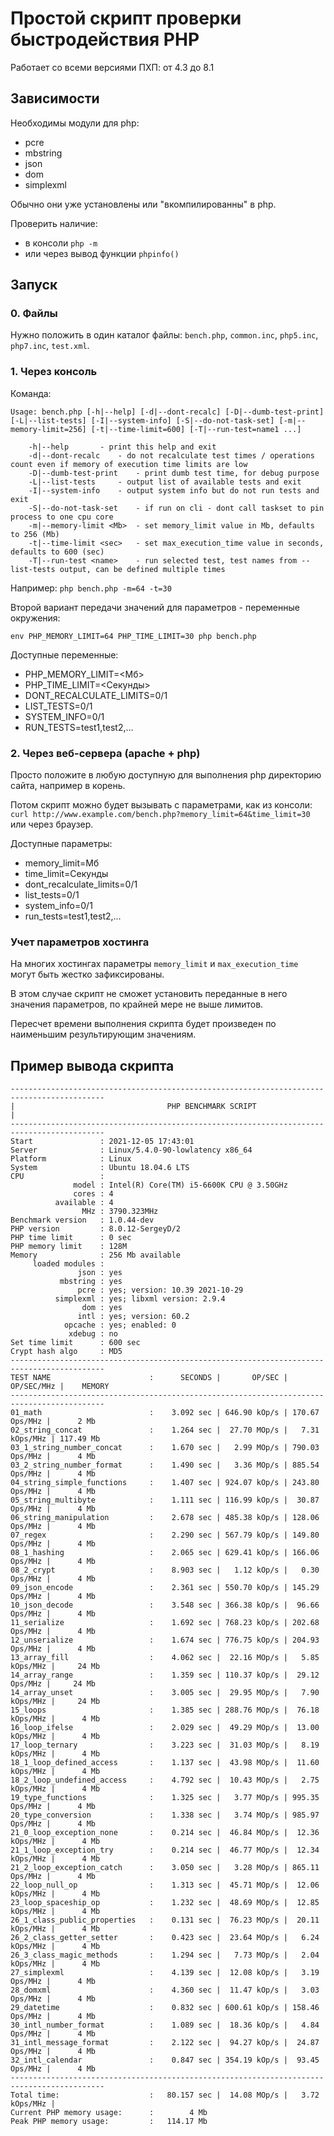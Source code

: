 # Простой скрипт проверки быстродействия PHP

Работает со всеми версиями ПХП: от 4.3 до 8.1

## Зависимости

Необходимы модули для php:

- pcre
- mbstring
- json
- dom
- simplexml

Обычно они уже установлены или "вкомпилированны" в php.

Проверить наличие:

- в консоли `php -m`
- или через вывод функции `phpinfo()`

## Запуск

### 0. Файлы

Нужно положить в один каталог файлы: `bench.php`, `common.inc`, `php5.inc`, `php7.inc`, `test.xml`.

### 1. Через консоль

Команда:
```
Usage: bench.php [-h|--help] [-d|--dont-recalc] [-D|--dumb-test-print] [-L|--list-tests] [-I|--system-info] [-S|--do-not-task-set] [-m|--memory-limit=256] [-t|--time-limit=600] [-T|--run-test=name1 ...]

	-h|--help		- print this help and exit
	-d|--dont-recalc	- do not recalculate test times / operations count even if memory of execution time limits are low
	-D|--dumb-test-print	- print dumb test time, for debug purpose
	-L|--list-tests		- output list of available tests and exit
	-I|--system-info	- output system info but do not run tests and exit
	-S|--do-not-task-set	- if run on cli - dont call taskset to pin process to one cpu core
	-m|--memory-limit <Mb>	- set memory_limit value in Mb, defaults to 256 (Mb)
	-t|--time-limit <sec>	- set max_execution_time value in seconds, defaults to 600 (sec)
	-T|--run-test <name>	- run selected test, test names from --list-tests output, can be defined multiple times
```
Например: `php bench.php -m=64 -t=30`

Второй вариант передачи значений для параметров - переменные окружения:
```
env PHP_MEMORY_LIMIT=64 PHP_TIME_LIMIT=30 php bench.php
```

Доступные переменные:

- PHP_MEMORY_LIMIT=<Мб>
- PHP_TIME_LIMIT=<Секунды>
- DONT_RECALCULATE_LIMITS=0/1
- LIST_TESTS=0/1
- SYSTEM_INFO=0/1
- RUN_TESTS=test1,test2,...

### 2. Через веб-сервера (apache + php)

Просто положите в любую доступную для выполнения php директорию сайта, например в корень.

Потом скрипт можно будет вызывать с параметрами, как из консоли:
`curl http://www.example.com/bench.php?memory_limit=64&time_limit=30`
или через браузер.

Доступные параметры:

- memory_limit=Мб
- time_limit=Секунды
- dont_recalculate_limits=0/1
- list_tests=0/1
- system_info=0/1
- run_tests=test1,test2,...

### Учет параметров хостинга

На многих хостингах параметры `memory_limit` и `max_execution_time` могут быть жестко зафиксированы.

В этом случае скрипт не сможет установить переданные в него значения параметров,
по крайней мере не выше лимитов.

Пересчет времени выполнения скрипта будет произведен по наименьшим результирующим значениям.

## Пример вывода скрипта

```
-------------------------------------------------------------------------------------------
|                                  PHP BENCHMARK SCRIPT                                   |
-------------------------------------------------------------------------------------------
Start               : 2021-12-05 17:43:01
Server              : Linux/5.4.0-90-lowlatency x86_64
Platform            : Linux
System              : Ubuntu 18.04.6 LTS
CPU                 :
              model : Intel(R) Core(TM) i5-6600K CPU @ 3.50GHz
              cores : 4
          available : 4
                MHz : 3790.323MHz
Benchmark version   : 1.0.44-dev
PHP version         : 8.0.12-SergeyD/2
PHP time limit      : 0 sec
PHP memory limit    : 128M
Memory              : 256 Mb available
     loaded modules :
               json : yes
           mbstring : yes
               pcre : yes; version: 10.39 2021-10-29
          simplexml : yes; libxml version: 2.9.4
                dom : yes
               intl : yes; version: 60.2
            opcache : yes; enabled: 0
             xdebug : no
Set time limit      : 600 sec
Crypt hash algo     : MD5
-------------------------------------------------------------------------------------------
TEST NAME                      :      SECONDS |       OP/SEC |      OP/SEC/MHz |    MEMORY
-------------------------------------------------------------------------------------------
01_math                        :    3.092 sec | 646.90 kOp/s | 170.67  Ops/MHz |      2 Mb
02_string_concat               :    1.264 sec |  27.70 MOp/s |   7.31 kOps/MHz | 117.49 Mb
03_1_string_number_concat      :    1.670 sec |   2.99 MOp/s | 790.03  Ops/MHz |      4 Mb
03_2_string_number_format      :    1.490 sec |   3.36 MOp/s | 885.54  Ops/MHz |      4 Mb
04_string_simple_functions     :    1.407 sec | 924.07 kOp/s | 243.80  Ops/MHz |      4 Mb
05_string_multibyte            :    1.111 sec | 116.99 kOp/s |  30.87  Ops/MHz |      4 Mb
06_string_manipulation         :    2.678 sec | 485.38 kOp/s | 128.06  Ops/MHz |      4 Mb
07_regex                       :    2.290 sec | 567.79 kOp/s | 149.80  Ops/MHz |      4 Mb
08_1_hashing                   :    2.065 sec | 629.41 kOp/s | 166.06  Ops/MHz |      4 Mb
08_2_crypt                     :    8.903 sec |   1.12 kOp/s |   0.30  Ops/MHz |      4 Mb
09_json_encode                 :    2.361 sec | 550.70 kOp/s | 145.29  Ops/MHz |      4 Mb
10_json_decode                 :    3.548 sec | 366.38 kOp/s |  96.66  Ops/MHz |      4 Mb
11_serialize                   :    1.692 sec | 768.23 kOp/s | 202.68  Ops/MHz |      4 Mb
12_unserialize                 :    1.674 sec | 776.75 kOp/s | 204.93  Ops/MHz |      4 Mb
13_array_fill                  :    4.062 sec |  22.16 MOp/s |   5.85 kOps/MHz |     24 Mb
14_array_range                 :    1.359 sec | 110.37 kOp/s |  29.12  Ops/MHz |     24 Mb
14_array_unset                 :    3.005 sec |  29.95 MOp/s |   7.90 kOps/MHz |     24 Mb
15_loops                       :    1.385 sec | 288.76 MOp/s |  76.18 kOps/MHz |      4 Mb
16_loop_ifelse                 :    2.029 sec |  49.29 MOp/s |  13.00 kOps/MHz |      4 Mb
17_loop_ternary                :    3.223 sec |  31.03 MOp/s |   8.19 kOps/MHz |      4 Mb
18_1_loop_defined_access       :    1.137 sec |  43.98 MOp/s |  11.60 kOps/MHz |      4 Mb
18_2_loop_undefined_access     :    4.792 sec |  10.43 MOp/s |   2.75 kOps/MHz |      4 Mb
19_type_functions              :    1.325 sec |   3.77 MOp/s | 995.35  Ops/MHz |      4 Mb
20_type_conversion             :    1.338 sec |   3.74 MOp/s | 985.97  Ops/MHz |      4 Mb
21_0_loop_exception_none       :    0.214 sec |  46.84 MOp/s |  12.36 kOps/MHz |      4 Mb
21_1_loop_exception_try        :    0.214 sec |  46.77 MOp/s |  12.34 kOps/MHz |      4 Mb
21_2_loop_exception_catch      :    3.050 sec |   3.28 MOp/s | 865.11  Ops/MHz |      4 Mb
22_loop_null_op                :    1.313 sec |  45.71 MOp/s |  12.06 kOps/MHz |      4 Mb
23_loop_spaceship_op           :    1.232 sec |  48.69 MOp/s |  12.85 kOps/MHz |      4 Mb
26_1_class_public_properties   :    0.131 sec |  76.23 MOp/s |  20.11 kOps/MHz |      4 Mb
26_2_class_getter_setter       :    0.423 sec |  23.64 MOp/s |   6.24 kOps/MHz |      4 Mb
26_3_class_magic_methods       :    1.294 sec |   7.73 MOp/s |   2.04 kOps/MHz |      4 Mb
27_simplexml                   :    4.139 sec |  12.08 kOp/s |   3.19  Ops/MHz |      4 Mb
28_domxml                      :    4.360 sec |  11.47 kOp/s |   3.03  Ops/MHz |      4 Mb
29_datetime                    :    0.832 sec | 600.61 kOp/s | 158.46  Ops/MHz |      4 Mb
30_intl_number_format          :    1.089 sec |  18.36 kOp/s |   4.84  Ops/MHz |      4 Mb
31_intl_message_format         :    2.122 sec |  94.27 kOp/s |  24.87  Ops/MHz |      4 Mb
32_intl_calendar               :    0.847 sec | 354.19 kOp/s |  93.45  Ops/MHz |      4 Mb
-------------------------------------------------------------------------------------------
Total time:                    :   80.157 sec |  14.08 MOp/s |   3.72 kOps/MHz |
Current PHP memory usage:      :        4 Mb
Peak PHP memory usage:         :   114.17 Mb
```
